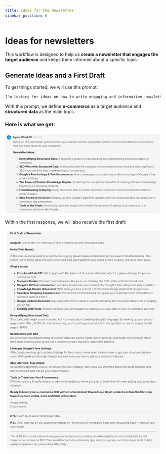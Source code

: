 ```yaml
---
title: Ideas for the Newsletter
sidebar_position: 6
---
```


# Ideas for newsletters

This workflow is designed to help us **create a newsletter that engages the target audience** and keeps them informed about a specific topic.

## Generate Ideas and a First Draft

To get things started, we will use this prompt:

```md
I'm looking for ideas on how to write engaging and informative newsletters that will keep the audience in the e-commerce space informed about structured data. Search my website, gather all the information, and present the ideas and a first draft.
```

With this prompt, we define **e-commerce** as a target audience and **structured data** as the main topic.

### Here is what we get:

![image](../images/agent-wordlift-newsletter-ideas.png)

Within the first response, we will also receive the first draft:

![image](../images/agent-wordlift-first-draft-newsletter-ideas.png)
